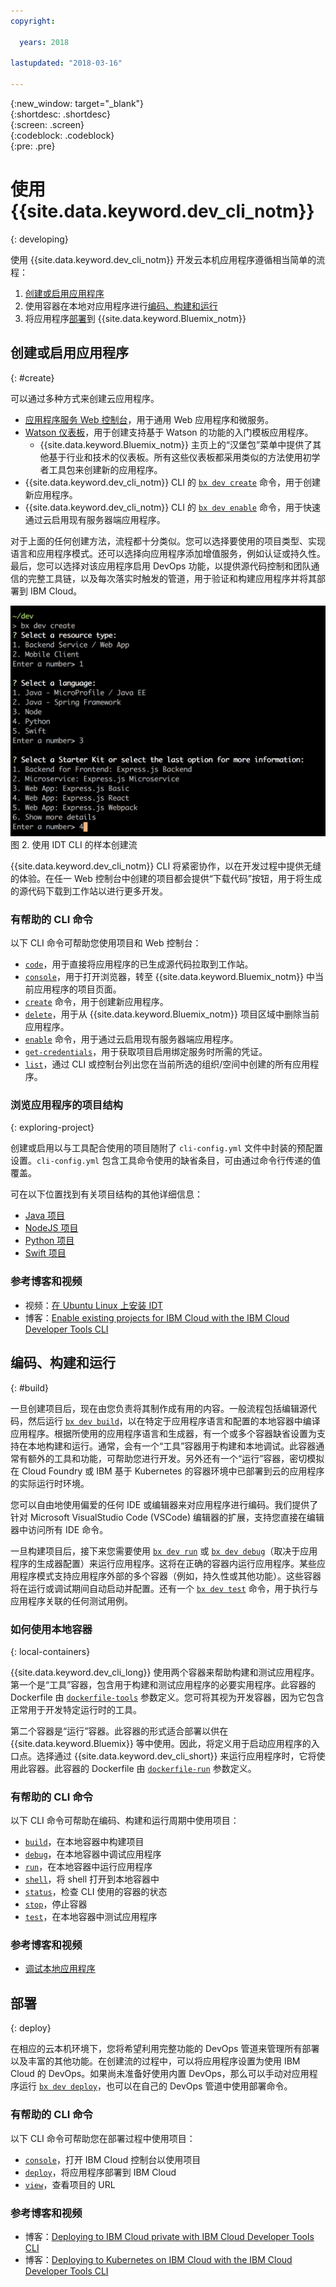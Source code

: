 ```yaml
---
copyright:

  years: 2018

lastupdated: "2018-03-16"

---
```


{:new_window: target="_blank"}  
{:shortdesc: .shortdesc}  
{:screen: .screen}  
{:codeblock: .codeblock}  
{:pre: .pre}  

# 使用 {{site.data.keyword.dev_cli_notm}}
{: developing}

使用 {{site.data.keyword.dev_cli_notm}} 开发云本机应用程序遵循相当简单的流程：

1. [创建或启用应用程序](#create)
2. 使用容器在本地对应用程序进行[编码、构建和运行](#build)
3. 将应用程序[部署](#deploy)到 {{site.data.keyword.Bluemix_notm}}

## 创建或启用应用程序
{: #create}

可以通过多种方式来创建云应用程序。
- [应用程序服务 Web 控制台](https://console.bluemix.net/developer/appservice)，用于通用 Web 应用程序和微服务。
- [Watson 仪表板](https://console.bluemix.net/dashboard/watson)，用于创建支持基于 Watson 的功能的入门模板应用程序。
    - {{site.data.keyword.Bluemix_notm}} 主页上的“汉堡包”菜单中提供了其他基于行业和技术的仪表板。所有这些仪表板都采用类似的方法使用初学者工具包来创建新的应用程序。
- {{site.data.keyword.dev_cli_notm}} CLI 的 [`bx dev create`](./commands.html#create) 命令，用于创建新应用程序。
- {{site.data.keyword.dev_cli_notm}} CLI 的 [`bx dev enable`](./commands.html#enable) 命令，用于快速通过云启用现有服务器端应用程序。

对于上面的任何创建方法，流程都十分类似。您可以选择要使用的项目类型、实现语言和应用程序模式。还可以选择向应用程序添加增值服务，例如认证或持久性。最后，您可以选择对该应用程序启用 DevOps 功能，以提供源代码控制和团队通信的完整工具链，以及每次落实时触发的管道，用于验证和构建应用程序并将其部署到 IBM Cloud。

![使用 IDT CLI 的样本创建流](create_flow.png "使用 IDT CLI 的样本创建流") <br> 图 2. 使用 IDT CLI 的样本创建流

{{site.data.keyword.dev_cli_notm}} CLI 将紧密协作，以在开发过程中提供无缝的体验。在任一 Web 控制台中创建的项目都会提供“下载代码”按钮，用于将生成的源代码下载到工作站以进行更多开发。

### 有帮助的 CLI 命令
以下 CLI 命令可帮助您使用项目和 Web 控制台：
- [`code`](./commands.html#enable)，用于直接将应用程序的已生成源代码拉取到工作站。
- [`console`](./commands.html#console)，用于打开浏览器，转至 {{site.data.keyword.Bluemix_notm}} 中当前应用程序的项目页面。
- [`create`](./commands.html#create) 命令，用于创建新应用程序。
- [`delete`](./commands.html#delete)，用于从 {{site.data.keyword.Bluemix_notm}} 项目区域中删除当前应用程序。
- [`enable`](./commands.html#enable) 命令，用于通过云启用现有服务器端应用程序。
- [`get-credentials`](./commands.html#get-credentials)，用于获取项目启用绑定服务时所需的凭证。
- [`list`](./commands.html#list)，通过 CLI 或控制台列出您在当前所选的组织/空间中创建的所有应用程序。


### 浏览应用程序的项目结构
{: exploring-project}

创建或启用以与工具配合使用的项目随附了 `cli-config.yml` 文件中封装的预配置设置。`cli-config.yml` 包含工具命令使用的缺省条目，可由通过命令行传递的值覆盖。

可在以下位置找到有关项目结构的其他详细信息：
- [Java 项目](/docs/apps/projects/java_project_contents.html)
- [NodeJS 项目](/docs/apps/projects/node_project_contents.html)
- [Python 项目](/docs/apps/projects/python_project_contents.html)
- [Swift 项目](/docs/apps/projects/swift_project_contents.html)


### 参考博客和视频
- 视频：[在 Ubuntu Linux 上安装 IDT]()
- 博客：[Enable existing projects for IBM Cloud with the IBM Cloud Developer Tools CLI](https://www.ibm.com/blogs/bluemix/2017/09/enable-existing-projects-ibm-cloud-ibm-cloud-developer-tools-cli/)



## 编码、构建和运行
{: #build}


一旦创建项目后，现在由您负责将其制作成有用的内容。一般流程包括编辑源代码，然后运行 [`bx dev build`](commands.html#build)，以在特定于应用程序语言和配置的本地容器中编译应用程序。根据所使用的应用程序语言和生成器，有一个或多个容器缺省设置为支持在本地构建和运行。通常，会有一个“工具”容器用于构建和本地调试。此容器通常有额外的工具和功能，可帮助您进行开发。另外还有一个“运行”容器，密切模拟在 Cloud Foundry 或 IBM 基于 Kubernetes 的容器环境中已部署到云的应用程序的实际运行时环境。


您可以自由地使用偏爱的任何 IDE 或编辑器来对应用程序进行编码。我们提供了针对 Microsoft VisualStudio Code (VSCode) 编辑器的扩展，支持您直接在编辑器中访问所有 IDE 命令。

一旦构建项目后，接下来您需要使用 [`bx dev run`](commands.html#run) 或 [`bx dev debug`](commands.html#debug)（取决于应用程序的生成器配置）来运行应用程序。这将在正确的容器内运行应用程序。某些应用程序模式支持应用程序外部的多个容器（例如，持久性或其他功能）。这些容器将在运行或调试期间自动启动并配置。还有一个 [`bx dev test`](commands.html#test) 命令，用于执行与应用程序关联的任何测试用例。


### 如何使用本地容器
{: local-containers}

{{site.data.keyword.dev_cli_long}} 使用两个容器来帮助构建和测试应用程序。第一个是“工具”容器，包含用于构建和测试应用程序的必要实用程序。此容器的 Dockerfile 由 [`dockerfile-tools`](commands.html#command-parameters) 参数定义。您可将其视为开发容器，因为它包含正常用于开发特定运行时的工具。

第二个容器是“运行”容器。此容器的形式适合部署以供在 {{site.data.keyword.Bluemix}} 等中使用。因此，将定义用于启动应用程序的入口点。选择通过 {{site.data.keyword.dev_cli_short}} 来运行应用程序时，它将使用此容器。此容器的 Dockerfile 由 [`dockerfile-run`](commands.html#run-parameters) 参数定义。


### 有帮助的 CLI 命令
以下 CLI 命令可帮助在编码、构建和运行周期中使用项目：
- [`build`](./commands.html#build)，在本地容器中构建项目
- [`debug`](./commands.html#debug)，在本地容器中调试应用程序
- [`run`](./commands.html#run)，在本地容器中运行应用程序
- [`shell`](./commands.html#shell)，将 shell 打开到本地容器中
- [`status`](./commands.html#status)，检查 CLI 使用的容器的状态
- [`stop`](./commands.html#stop)，停止容器
- [`test`](./commands.html#test)，在本地容器中测试应用程序

### 参考博客和视频
- [调试本地应用程序](local_debug.html)





## 部署
{: deploy}

在相应的云本机环境下，您将希望利用完整功能的 DevOps 管道来管理所有部署以及丰富的其他功能。在创建流的过程中，可以将应用程序设置为使用 IBM Cloud 的 DevOps。如果尚未准备好使用内置 DevOps，那么可以手动对应用程序运行 [`bx dev deploy`](./commands.html#deploy)，也可以在自己的 DevOps 管道中使用部署命令。  



### 有帮助的 CLI 命令
以下 CLI 命令可帮助您在部署过程中使用项目：
- [`console`](./commands.html#console)，打开 IBM Cloud 控制台以使用项目
- [`deploy`](./commands.html#deploy)，将应用程序部署到 IBM Cloud
- [`view`](./commands.html#view)，查看项目的 URL


### 参考博客和视频
- 博客：[Deploying to IBM Cloud private with IBM Cloud Developer Tools CLI](https://www.ibm.com/blogs/bluemix/2017/09/deploying-ibm-cloud-private-ibm-cloud-developer-tools-cli/)
- 博客：[Deploying to Kubernetes on IBM Cloud with the IBM Cloud Developer Tools CLI](https://www.ibm.com/blogs/bluemix/2017/09/deploying-kubernetes-ibm-cloud-ibm-cloud-developer-tools-cli/)

